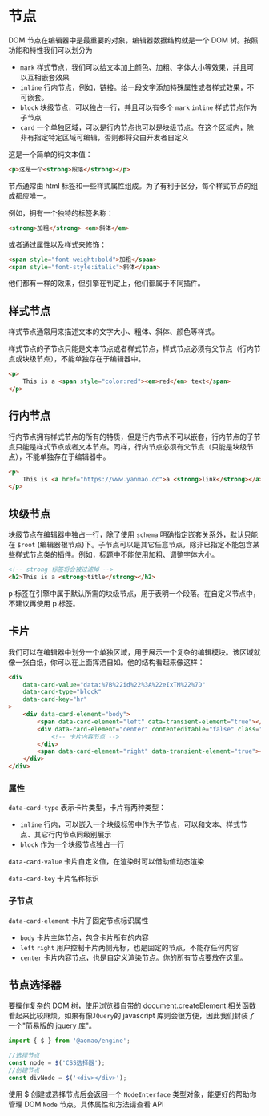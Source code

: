# 节点

DOM 节点在编辑器中是最重要的对象，编辑器数据结构就是一个 DOM 树。按照功能和特性我们可以划分为

-   `mark` 样式节点，我们可以给文本加上颜色、加粗、字体大小等效果，并且可以互相嵌套效果
-   `inline` 行内节点，例如，链接。给一段文字添加特殊属性或者样式效果，不可嵌套。
-   `block` 块级节点，可以独占一行，并且可以有多个 `mark` `inline` 样式节点作为子节点
-   `card` 一个单独区域，可以是行内节点也可以是块级节点。在这个区域内，除非有指定特定区域可编辑，否则都将交由开发者自定义

这是一个简单的纯文本值：

```html
<p>这是一个<strong>段落</strong></p>
```

节点通常由 html 标签和一些样式属性组成。为了有利于区分，每个样式节点的组成都应唯一。

例如，拥有一个独特的标签名称：

```html
<strong>加粗</strong> <em>斜体</em>
```

或者通过属性以及样式来修饰：

```html
<span style="font-weight:bold">加粗</span>
<span style="font-style:italic">斜体</span>
```

他们都有一样的效果，但引擎在判定上，他们都属于不同插件。

## 样式节点

样式节点通常用来描述文本的文字大小、粗体、斜体、颜色等样式。

样式节点的子节点只能是文本节点或者样式节点，样式节点必须有父节点（行内节点或块级节点），不能单独存在于编辑器中。

```html
<p>
	This is a <span style="color:red"><em>red</em> text</span>
</p>
```

## 行内节点

行内节点拥有样式节点的所有的特质，但是行内节点不可以嵌套，行内节点的子节点只能是样式节点或者文本节点。同样，行内节点必须有父节点（只能是块级节点），不能单独存在于编辑器中。

```html
<p>
	This is <a href="https://www.yanmao.cc">a <strong>link</strong></a>
</p>
```

## 块级节点

块级节点在编辑器中独占一行，除了使用 `schema` 明确指定嵌套关系外，默认只能在 `$root` (编辑器根节点)下。子节点可以是其它任意节点，除非已指定不能包含某些样式节点类的插件。例如，标题中不能使用加粗、调整字体大小。

```html
<!-- strong 标签将会被过滤掉 -->
<h2>This is a <strong>title</strong></h2>
```

p 标签在引擎中属于默认所需的块级节点，用于表明一个段落。在自定义节点中，不建议再使用 p 标签。

## 卡片

我们可以在编辑器中划分一个单独区域，用于展示一个复杂的编辑模块。该区域就像一张白纸，你可以在上面挥洒自如。他的结构看起来像这样：

```html
<div
	data-card-value="data:%7B%22id%22%3A%22eIxTM%22%7D"
	data-card-type="block"
	data-card-key="hr"
>
	<div data-card-element="body">
		<span data-card-element="left" data-transient-element="true">​</span>
		<div data-card-element="center" contenteditable="false" class="card-hr">
			<!-- 卡片内容节点 -->
		</div>
		<span data-card-element="right" data-transient-element="true">​</span>
	</div>
</div>
```

### 属性

`data-card-type` 表示卡片类型，卡片有两种类型：

-   `inline` 行内，可以嵌入一个块级标签中作为子节点，可以和文本、样式节点、其它行内节点同级别展示
-   `block` 作为一个块级节点独占一行

`data-card-value` 卡片自定义值，在渲染时可以借助值动态渲染

`data-card-key` 卡片名称标识

### 子节点

`data-card-element` 卡片子固定节点标识属性

-   `body` 卡片主体节点，包含卡片所有的内容
-   `left` `right` 用户控制卡片两侧光标，也是固定的节点，不能存任何内容
-   `center` 卡片内容节点，也是自定义渲染节点。你的所有节点要放在这里。

## 节点选择器

要操作复杂的 DOM 树，使用浏览器自带的 document.createElement 相关函数看起来比较麻烦。如果有像`JQuery`的 javascript 库则会很方便，因此我们封装了一个"简易版的 jquery 库"。

```ts
import { $ } from '@aomao/engine';

//选择节点
const node = $('CSS选择器');
//创建节点
const divNode = $('<div></div>');
```

使用 \$ 创建或选择节点后会返回一个 `NodeInterface` 类型对象，能更好的帮助你管理 DOM `Node` 节点。具体属性和方法请查看 API
